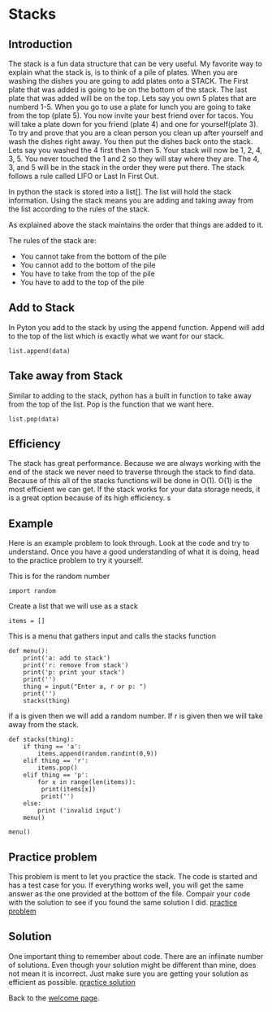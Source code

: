 # Stacks

## Introduction
The stack is a fun data structure that can be very useful. My favorite way to explain what the stack is, is to think of a pile of plates. When you are washing the dishes you are going to add plates onto a STACK. The First plate that was added is going to be on the bottom of the stack. The last plate that was added will be on the top. Lets say you own 5 plates that are numberd 1-5. When you go to use a plate for lunch you are going to take from the top (plate 5). You now invite your best friend over for tacos. You will take a plate down for you friend (plate 4) and one for yourself(plate 3). To try and prove that you are a clean person you clean up after yourself and wash the dishes right away. You then put the dishes back onto the stack. Lets say you washed the 4 first then 3 then 5. Your stack will now be 1, 2, 4, 3, 5. You never touched the 1 and 2 so they will stay where they are. The 4, 3, and 5 will be in the stack in the order they were put there. The stack follows a rule called LIFO or Last In First Out. 

In python the stack is stored into a list[]. The list will hold the stack information. Using the stack means you are adding and taking away from the list according to the rules of the stack. 

As explained above the stack maintains the order that things are added to it.

The rules of the stack are:

* You cannot take from the bottom of the pile 
* You cannot add to the bottom of the pile
* You have to take from the top of the pile
* You have to add to the top of the pile

## Add to Stack
In Pyton you add to the stack by using the append function. Append will add to the top of the list which is exactly what we want for our stack. 

``` 
list.append(data)

```

## Take away from Stack
Similar to adding to the stack, python has a built in function to take away from the top of the list. Pop is the function that we want here. 

``` 
list.pop(data)

```

## Efficiency
The stack has great performance. Because we are always working with the end of the stack we never need to traverse through the stack to find data. Because of this all of the stacks functions will be done in O(1). O(1) is the most efficient we can get. If the stack works for your data storage needs, it is a great option because of its high efficiency. s

## Example
Here is an example problem to look through. Look at the code and try to understand. Once you have a good understanding of what it is doing, head to the practice problem to try it yourself.

This is for the random number

```
import random 
```

Create a list that we will use as a stack
```
items = []               
```
This is a menu that gathers input and calls the stacks function
```
def menu():
    print('a: add to stack')
    print('r: remove from stack')
    print('p: print your stack')
    print('')                             
    thing = input("Enter a, r or p: ")         
    print('')
    stacks(thing)
```

if a is given then we will add a random number. If r is given then we will take away from the stack.
```
def stacks(thing):
    if thing == 'a':
        items.append(random.randint(0,9))    
    elif thing == 'r':
        items.pop()                   
    elif thing == 'p':
        for x in range(len(items)):
         print(items[x])            
         print('')
    else:
        print ('invalid input')
    menu()

menu()
```


## Practice problem
This problem is ment to let you practice the stack. The code is started and has a test case for you. If everything works well, you will get the same answer as the one provided at the bottom of the file. Compair your code with the solution to see if you found the same solution I did. [practice problem](stack-problem.py)


## Solution
One important thing to remember about code. There are an infiinate number of solutions. Even though your solution might be different than mine, does not mean it is incorrect. Just make sure you are getting your solution as efficient as possible. [practice solution](stack-problem-solution.py)



Back to the [welcome page](welcome.md).